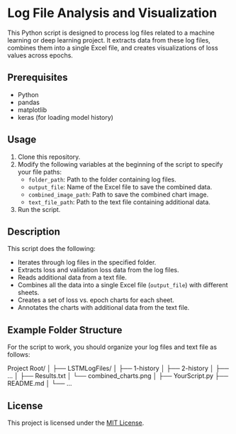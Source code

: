 # Log File Analysis and Visualization

This Python script is designed to process log files related to a machine learning or deep learning project. It extracts data from these log files, combines them into a single Excel file, and creates visualizations of loss values across epochs.

## Prerequisites

- Python
- pandas
- matplotlib
- keras (for loading model history)

## Usage

1. Clone this repository.
2. Modify the following variables at the beginning of the script to specify your file paths:
   - `folder_path`: Path to the folder containing log files.
   - `output_file`: Name of the Excel file to save the combined data.
   - `combined_image_path`: Path to save the combined chart image.
   - `text_file_path`: Path to the text file containing additional data.
3. Run the script.

## Description

This script does the following:
- Iterates through log files in the specified folder.
- Extracts loss and validation loss data from the log files.
- Reads additional data from a text file.
- Combines all the data into a single Excel file (`output_file`) with different sheets.
- Creates a set of loss vs. epoch charts for each sheet.
- Annotates the charts with additional data from the text file.

## Example Folder Structure

For the script to work, you should organize your log files and text file as follows:

Project Root/
│
├── LSTMLogFiles/
│ ├── 1-history
│ ├── 2-history
│ ├── ...
│ ├── Results.txt
│ └── combined_charts.png
│
├── YourScript.py
├── README.md
│
└── ...



## License

This project is licensed under the [MIT License](LICENSE).
